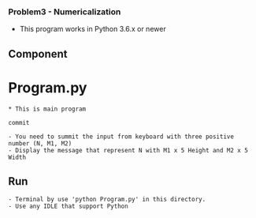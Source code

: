 ### Problem3 - Numericalization

* This program works in Python 3.6.x or newer

##	Component

#	Program.py

	* This is main program
	
	commit
	
	- You need to summit the input from keyboard with three positive number (N, M1, M2)
	- Display the message that represent N with M1 x 5 Height and M2 x 5 Width
	
##	Run
	
	- Terminal by use 'python Program.py' in this directory. 
	- Use any IDLE that support Python 